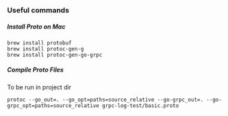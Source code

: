 
### Useful commands 

##### Install Proto on Mac
```
brew install protobuf
brew install protoc-gen-g
brew install protoc-gen-go-grpc
```

##### Compile Proto Files
To be run in project dir

```
protoc --go_out=. --go_opt=paths=source_relative --go-grpc_out=. --go-grpc_opt=paths=source_relative grpc-log-test/basic.proto
```